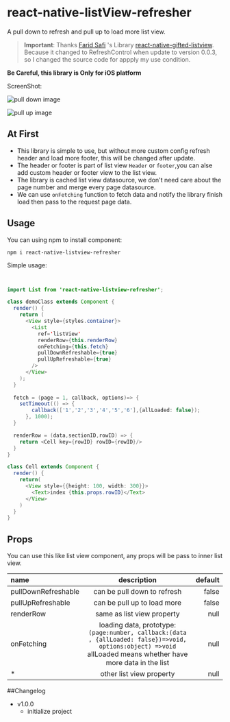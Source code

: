 # react-native-listView-refresher
A pull down to refresh and pull up to load more list view. 

> **Important**: Thanks [Farid Safi](https://github.com/FaridSafi) 's Library [react-native-gifted-listview](https://github.com/FaridSafi/react-native-gifted-listview). Because it changed to RefreshControl when update to version 0.0.3, so I changed the source code for appply my use condition.
> 

**Be Careful, this library is Only for iOS platform**

ScreenShot:

![pull down image](http://ac-jtctxmmk.clouddn.com/e7d4fc1a64823a0a.png)

![pull up image](http://ac-jtctxmmk.clouddn.com/40ed19393fffeb40.png)

## At First

- This library is simple to use, but without more custom config refresh header and load more footer, this will be changed after update.
- The header or footer is part of list view `Header` or `footer`,you can alse add custom header or footer view to the list view.
- The library is cached list view datasource, we don't need care about the page number and merge every page datasource.
- We can use `onFetching` function to fetch data and notify the library finish load then pass to the request page data.


## Usage


You can using npm to install component:

`npm i react-native-listview-refresher`

Simple usage:

```java


import List from 'react-native-listview-refresher';

class demoClass extends Component {
  render() {
    return (
      <View style={styles.container}>
        <List
          ref='listView'
          renderRow={this.renderRow}
          onFetching={this.fetch}
          pullDownRefreshable={true}
          pullUpRefreshable={true}
        />
      </View>
    );
  }
  
  fetch = (page = 1, callback, options)=> {
    setTimeout(() => {
        callback(['1','2','3','4','5','6'],{allLoaded: false});
      }, 1000);
  }

  renderRow = (data,sectionID,rowID) => {
    return <Cell key={rowID} rowID={rowID}/>
  }
}

class Cell extends Component {
  render() {
    return(
      <View style={{height: 100, width: 300}}>
        <Text>index {this.props.rowID}</Text>
      </View>
    )
  }
}

```

## Props

You can use this like list view component, any props will be pass to inner list view.

| name  | description  | default |
|:------------- |:---------------:| -------------:|
| pullDownRefreshable |  can be pull down to refresh | false |
| pullUpRefreshable | can be pull up to load more | false |
| renderRow | same as list view property | null |
| onFetching | loading data, prototype: `(page:number, callback:(data , {allLoaded: false})=>void, options:object) =>void` allLoaded means whether have more data in the list  | null |
| * |other list view property | null |


##Changelog
- v1.0.0 
	- initialize project
